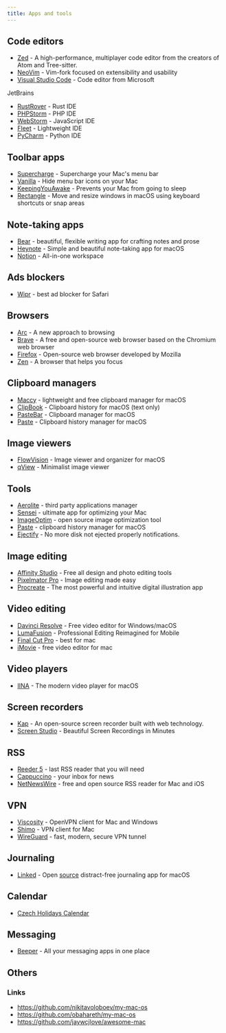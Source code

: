 ```yaml
---
title: Apps and tools
---
```


## Code editors

- [Zed](https://zed.dev/) - A high-performance, multiplayer code editor from the creators of Atom and Tree-sitter.
- [NeoVim](https://neovim.io/) - Vim-fork focused on extensibility and usability
- [Visual Studio Code](https://code.visualstudio.com/) - Code editor from Microsoft

JetBrains

- [RustRover](https://www.jetbrains.com/rust/) - Rust IDE
- [PHPStorm](https://www.jetbrains.com/phpstorm/) - PHP IDE
- [WebStorm](https://www.jetbrains.com/webstorm/) - JavaScript IDE
- [Fleet](https://www.jetbrains.com/fleet/) - Lightweight IDE
- [PyCharm](https://www.jetbrains.com/pycharm/) - Python IDE

## Toolbar apps

- [Supercharge](https://sindresorhus.com/supercharge) - Supercharge your Mac's menu bar
- [Vanilla](https://matthewpalmer.net/vanilla/) - Hide menu bar icons on your Mac
- [KeepingYouAwake](https://keepingyouawake.app/) - Prevents your Mac from going to sleep
- [Rectangle](https://rectangleapp.com/) - Move and resize windows in macOS using keyboard shortcuts or snap areas

## Note-taking apps

- [Bear](https://bear.app/) - beautiful, flexible writing app for crafting notes and prose
- [Heynote](https://heynote.com/) - Simple and beautiful note-taking app for macOS
- [Notion](https://www.notion.so/) - All-in-one workspace

## Ads blockers

- [Wipr](https://kaylees.site/wipr2.html) - best ad blocker for Safari

## Browsers

- [Arc](https://arc.net/) - A new approach to browsing
- [Brave](https://brave.com/) - A free and open-source web browser based on the Chromium web browser
- [Firefox](https://www.mozilla.org/en-US/firefox/new/) - Open-source web browser developed by Mozilla
- [Zen](https://zen-browser.app/) - A browser that helps you focus

## Clipboard managers

- [Maccy](https://maccy.app/) - lightweight and free clipboard manager for macOS
- [ClipBook](https://clipbook.app/) - Clipboard history for macOS (text only)
- [PasteBar](https://www.pastebar.app/) - Clipboard manager for macOS
- [Paste](https://pasteapp.me/) - Clipboard history manager for macOS

## Image viewers

- [FlowVision](https://flowvision.app/) - Image viewer and organizer for macOS
- [qView](https://interversehq.com/qview/) - Minimalist image viewer

## Tools

- [Aerolite](https://aerolite.dev/applite/index.html) - third party applications manager
- [Sensei](https://cindori.com/sensei) - ultimate app for optimizing your Mac
- [ImageOptim](https://imageoptim.com/mac) - open source image optimization tool
- [Paste](https://pasteapp.me/) - clipboard history manager for macOS
- [Ejectify](https://ejectify.app/) - No more disk not ejected properly notifications.

## Image editing

- [Affinity Studio](https://www.affinity.studio) - Free all design and photo editing tools
- [Pixelmator Pro](https://www.pixelmator.com/pro/) - Image editing made easy
- [Procreate](https://procreate.art/) - The most powerful and intuitive digital illustration app

## Video editing

- [Davinci Resolve](https://www.blackmagicdesign.com/products/davinciresolve/) - Free video editor for Windows/macOS
- [LumaFusion](https://luma-touch.com/) - Professional Editing Reimagined for Mobile
- [Final Cut Pro](https://www.apple.com/final-cut-pro/) - best for mac
- [iMovie](https://www.apple.com/imovie/) - free video editor for mac

## Video players

- [IINA](https://iina.io/) - The modern video player for macOS

## Screen recorders

- [Kap](https://getkap.co/) - An open-source screen recorder built with web technology.
- [Screen Studio](https://www.screen.studio/) - Beautiful Screen Recordings in Minutes

## RSS

- [Reeder 5](https://reederapp.com/) - last RSS reader that you will need
- [Cappuccino](https://cappuccinoapp.com/) - your inbox for news
- [NetNewsWire](https://netnewswire.com/) - free and open source RSS reader for Mac and iOS

## VPN

- [Viscosity](https://www.sparklabs.com/viscosity/) - OpenVPN client for Mac and Windows
- [Shimo](https://www.shimovpn.com/) - VPN client for Mac
- [WireGuard](https://www.wireguard.com/) - fast, modern, secure VPN tunnel

## Journaling

- [Linked](https://uselinked.com/) - Open [source](https://github.com/lostdesign/linked) distract-free journaling app
  for macOS

## Calendar

- [Czech Holidays Calendar](webcal://www.google.com/calendar/ical/czech__cs%40holiday.calendar.google.com/public/basic.ics)

## Messaging

- [Beeper](https://www.beeper.com/) - All your messaging apps in one place

## Others

### Links

- https://github.com/nikitavoloboev/my-mac-os
- https://github.com/obahareth/my-mac-os
- https://github.com/jaywcjlove/awesome-mac
